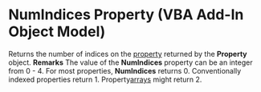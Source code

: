 
# NumIndices Property (VBA Add-In Object Model)



Returns the number of indices on the [property](b8bdf64f-5920-1ae9-16d0-b26d09524a30.md) returned by the **Property** object.
 **Remarks**
The value of the  **NumIndices** property can be an integer from 0 - 4. For most properties, **NumIndices** returns 0. Conventionally indexed properties return 1. Property[arrays](b8bdf64f-5920-1ae9-16d0-b26d09524a30.md) might return 2.
